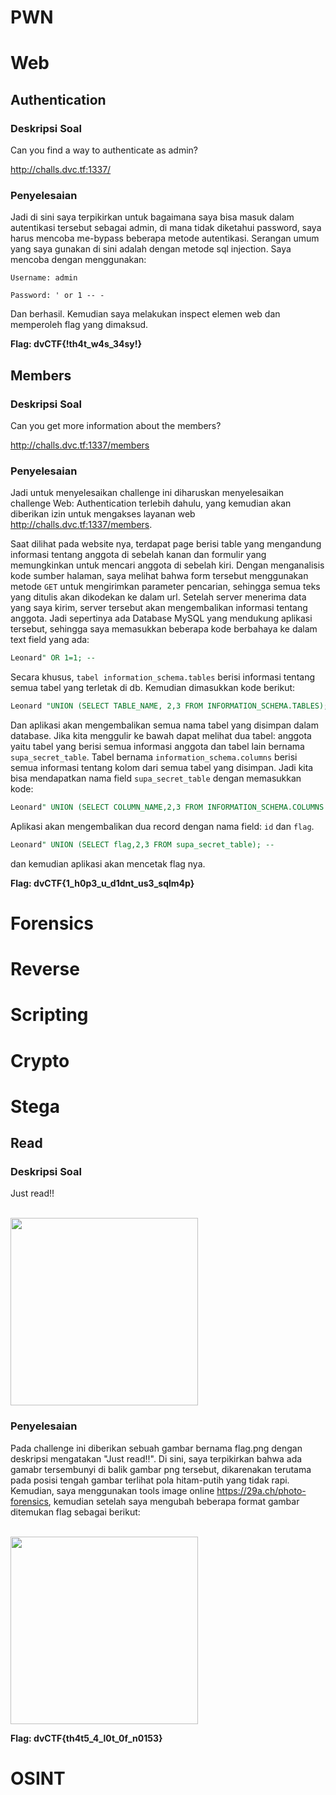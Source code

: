 # PWN

# Web


## Authentication

### Deskripsi Soal
Can you find a way to authenticate as admin?

http://challs.dvc.tf:1337/
### Penyelesaian
Jadi di sini saya terpikirkan untuk bagaimana saya bisa masuk dalam autentikasi tersebut sebagai admin, di mana tidak diketahui password, saya harus mencoba me-bypass beberapa metode autentikasi.
Serangan umum yang saya gunakan di sini adalah dengan metode sql injection. Saya mencoba dengan menggunakan:

```Username: admin```

```Password: ' or 1 -- -```

Dan berhasil. Kemudian saya melakukan inspect elemen web dan memperoleh flag yang dimaksud.

**Flag: dvCTF{!th4t_w4s_34sy!}**

## Members

### Deskripsi Soal
Can you get more information about the members?

http://challs.dvc.tf:1337/members

### Penyelesaian
Jadi untuk menyelesaikan challenge ini diharuskan menyelesaikan challenge Web: Authentication terlebih dahulu, yang kemudian akan diberikan izin untuk mengakses layanan web http://challs.dvc.tf:1337/members. 

Saat dilihat pada website nya, terdapat page berisi table yang mengandung informasi tentang anggota di sebelah kanan dan formulir yang memungkinkan untuk mencari anggota di sebelah kiri. Dengan menganalisis kode sumber halaman, saya melihat bahwa form tersebut menggunakan metode ```GET``` untuk mengirimkan parameter pencarian, sehingga semua teks yang ditulis akan dikodekan ke dalam url. Setelah server menerima data yang saya kirim, server tersebut akan mengembalikan informasi tentang anggota. Jadi sepertinya ada Database MySQL yang mendukung aplikasi tersebut, sehingga saya memasukkan beberapa kode berbahaya ke dalam text field yang ada:

```SQL
Leonard" OR 1=1; --
```
Secara khusus, ```tabel information_schema.tables``` berisi informasi tentang semua tabel yang terletak di db. Kemudian dimasukkan kode berikut:
```SQL
Leonard "UNION (SELECT TABLE_NAME, 2,3 FROM INFORMATION_SCHEMA.TABLES); -
```
Dan aplikasi akan mengembalikan semua nama tabel yang disimpan dalam database. Jika kita menggulir ke bawah dapat melihat dua tabel: anggota yaitu tabel yang berisi semua informasi anggota dan tabel lain bernama ```supa_secret_table```.
Tabel bernama ```information_schema.columns``` berisi semua informasi tentang kolom dari semua tabel yang disimpan. Jadi kita bisa mendapatkan nama field ```supa_secret_table``` dengan memasukkan kode:

```SQL
Leonard" UNION (SELECT COLUMN_NAME,2,3 FROM INFORMATION_SCHEMA.COLUMNS WHERE TABLE_NAME='supa_secret_table'); --
```

Aplikasi akan mengembalikan dua record dengan nama field: ```id``` dan ```flag```.

```SQL
Leonard" UNION (SELECT flag,2,3 FROM supa_secret_table); --
```

dan kemudian aplikasi akan mencetak flag nya.

**Flag: dvCTF{1_h0p3_u_d1dnt_us3_sqlm4p}**

# Forensics

# Reverse

# Scripting

# Crypto

# Stega
## Read
### Deskripsi Soal

Just read!!

<br>
<img height="300" src="https://github.com/HeavenPutra208/Write-Up-CTF/blob/main/flag.png" />
<br>

### Penyelesaian

Pada challenge ini diberikan sebuah gambar bernama flag.png dengan deskripsi mengatakan "Just read!!". Di sini, saya terpikirkan bahwa ada gamabr tersembunyi di balik gambar png tersebut, dikarenakan terutama pada posisi tengah gambar terlihat pola hitam-putih yang tidak rapi. Kemudian, saya menggunakan tools image online https://29a.ch/photo-forensics, kemudian setelah saya mengubah beberapa format gambar ditemukan flag sebagai berikut:


<br>
<img height="300" src="https://github.com/HeavenPutra208/Write-Up-CTF/blob/main/read.bmp" />
<br>

**Flag: dvCTF{th4t5_4_l0t_0f_n0153}**
# OSINT

